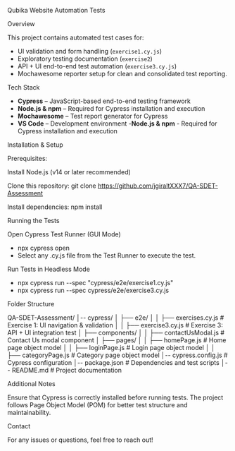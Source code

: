 Qubika Website Automation Tests

Overview

This project contains automated test cases for:
- UI validation and form handling (`exercise1.cy.js`)
- Exploratory testing documentation (`exercise2`)
- API + UI end-to-end test automation (`exercise3.cy.js`)
- Mochawesome reporter setup for clean and consolidated test reporting.

Tech Stack

- **Cypress** – JavaScript-based end-to-end testing framework
- **Node.js & npm** – Required for Cypress installation and execution
- **Mochawesome** – Test report generator for Cypress
- **VS Code** – Development environment
-**Node.js & npm** - Required for Cypress installation and execution

Installation & Setup

Prerequisites:

Install Node.js (v14 or later recommended)

Clone this repository:
    git clone <https://github.com/jgiraltXXX7/QA-SDET-Assessment>

Install dependencies:
    npm install

Running the Tests

Open Cypress Test Runner (GUI Mode)

 - npx cypress open
 - Select any .cy.js file from the Test Runner to execute the test.

Run Tests in Headless Mode
   - npx cypress run --spec "cypress/e2e/exercise1.cy.js"
   - npx cypress run --spec cypress/e2e/exercise3.cy.js

Folder Structure

QA-SDET-Assessment/
│-- cypress/
│   ├── e2e/
│   │   ├── exercises.cy.js         # Exercise 1: UI navigation & validation
│   │   ├── exercise3.cy.js         # Exercise 3: API + UI integration test
│   ├── components/
│   │   ├── contactUsModal.js       # Contact Us modal component
│   ├── pages/
│   │   ├── homePage.js             # Home page object model
│   │   ├── loginPage.js            # Login page object model
│   │   ├── categoryPage.js         # Category page object model
│-- cypress.config.js               # Cypress configuration
│-- package.json                    # Dependencies and test scripts
│-- README.md                       # Project documentation

Additional Notes

Ensure that Cypress is correctly installed before running tests.
The project follows Page Object Model (POM) for better test structure and maintainability.

Contact

For any issues or questions, feel free to reach out!
